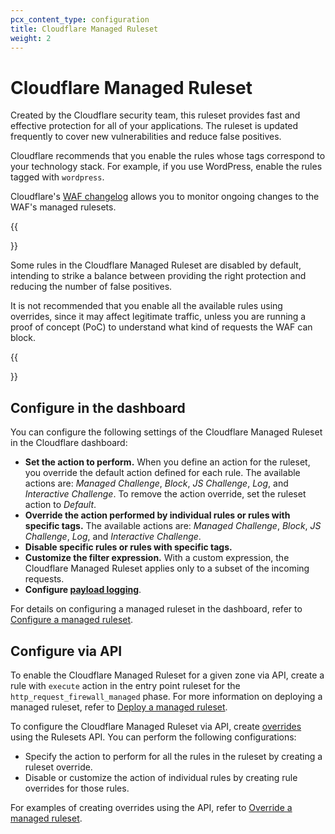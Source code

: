 ```yaml
---
pcx_content_type: configuration
title: Cloudflare Managed Ruleset
weight: 2
---
```


# Cloudflare Managed Ruleset

Created by the Cloudflare security team, this ruleset provides fast and effective protection for all of your applications. The ruleset is updated frequently to cover new vulnerabilities and reduce false positives.

Cloudflare recommends that you enable the rules whose tags correspond to your technology stack. For example, if you use WordPress, enable the rules tagged with `wordpress`.

Cloudflare's [WAF changelog](/waf/change-log/) allows you to monitor ongoing changes to the WAF's managed rulesets.

{{<Aside type="note">}}

Some rules in the Cloudflare Managed Ruleset are disabled by default, intending to strike a balance between providing the right protection and reducing the number of false positives.

It is not recommended that you enable all the available rules using overrides, since it may affect legitimate traffic, unless you are running a proof of concept (PoC) to understand what kind of requests the WAF can block.

{{</Aside>}}

## Configure in the dashboard

You can configure the following settings of the Cloudflare Managed Ruleset in the Cloudflare dashboard:

- **Set the action to perform.** When you define an action for the ruleset, you override the default action defined for each rule. The available actions are: _Managed Challenge_, _Block_, _JS Challenge_, _Log_, and _Interactive Challenge_. To remove the action override, set the ruleset action to _Default_.
- **Override the action performed by individual rules or rules with specific tags.** The available actions are: _Managed Challenge_, _Block_, _JS Challenge_, _Log_, and _Interactive Challenge_.
- **Disable specific rules or rules with specific tags.**
- **Customize the filter expression.** With a custom expression, the Cloudflare Managed Ruleset applies only to a subset of the incoming requests.
- **Configure [payload logging](/waf/managed-rules/payload-logging/configure/)**.

For details on configuring a managed ruleset in the dashboard, refer to [Configure a managed ruleset](/waf/managed-rules/deploy-zone-dashboard/#configure-a-managed-ruleset).

## Configure via API

To enable the Cloudflare Managed Ruleset for a given zone via API, create a rule with `execute` action in the entry point ruleset for the `http_request_firewall_managed` phase. For more information on deploying a managed ruleset, refer to [Deploy a managed ruleset](/ruleset-engine/managed-rulesets/deploy-managed-ruleset/).

To configure the Cloudflare Managed Ruleset via API, create [overrides](/ruleset-engine/managed-rulesets/override-managed-ruleset/) using the Rulesets API. You can perform the following configurations:

- Specify the action to perform for all the rules in the ruleset by creating a ruleset override.
- Disable or customize the action of individual rules by creating rule overrides for those rules.

For examples of creating overrides using the API, refer to [Override a managed ruleset](/ruleset-engine/managed-rulesets/override-managed-ruleset/).
